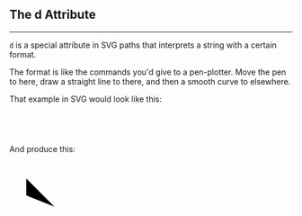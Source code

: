 <!-- .slide: data-state="d-attr" -->
## The d Attribute

***

```d``` is a special attribute in SVG paths that interprets a string with a certain format.

The format is like the commands you'd give to a pen-plotter.  Move the pen to here, draw a straight line to there, and then a smooth curve to elsewhere.

That example in SVG would look like this:

<pre>
  <code contentEditable="true" class="no-highlight path d-attr">
    <path d="M10,10 L50,50 L10,30"></path>
  </code>
</pre>

And produce this:

<svg class="d-attr">
  <path d="M30,30 L80,80 L30,60 A "></path>
</svg>
